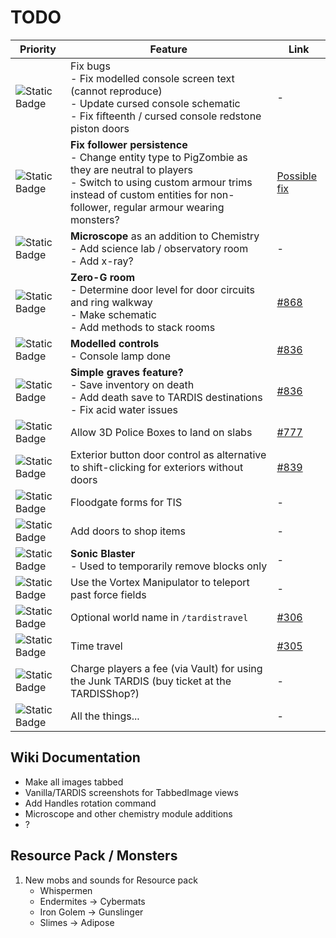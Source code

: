 # TODO

| Priority | Feature | Link |
| -------- | ------- | ---- |
| ![Static Badge](https://img.shields.io/badge/WIP-f90?style=flat-square) | Fix bugs<br>- Fix modelled console screen text (cannot reproduce)<br>- Update cursed console schematic<br>- Fix fifteenth / cursed console redstone piston doors | - |
| ![Static Badge](https://img.shields.io/badge/WIP-f90?style=flat-square) | **Fix follower persistence**<br>- Change entity type to PigZombie as they are neutral to players<br>- Switch to using custom armour trims instead of custom entities for non-follower, regular armour wearing monsters? | [Possible fix](https://github.com/EricLangezaal/PetDragon/blob/master/core/src/main/java/com/ericdebouwer/petdragon/listeners/EntitiesLoadListener.java) |
| ![Static Badge](https://img.shields.io/badge/WIP-f90?style=flat-square) | **Microscope** as an addition to Chemistry<br>- Add science lab / observatory room<br>- Add x-ray? | - |
| ![Static Badge](https://img.shields.io/badge/WIP-f90?style=flat-square) | **Zero-G room**<br>- Determine door level for door circuits and ring walkway<br>- Make schematic<br>- Add methods to stack rooms | [#868](https://github.com/eccentricdevotion/TARDIS/issues/868) |
| ![Static Badge](https://img.shields.io/badge/1-f00?style=flat-square) | **Modelled controls**<br>- Console lamp done | [#836](https://github.com/eccentricdevotion/TARDIS/issues/836) |
| ![Static Badge](https://img.shields.io/badge/1-f00?style=flat-square) | **Simple graves feature?**<br>- Save inventory on death<br>- Add death save to TARDIS destinations<br>- Fix acid water issues | [#836](https://github.com/eccentricdevotion/TARDIS/issues/836) |
| ![Static Badge](https://img.shields.io/badge/2-390?style=flat-square) | Allow 3D Police Boxes to land on slabs | [#777](https://github.com/eccentricdevotion/TARDIS/issues/777) |
| ![Static Badge](https://img.shields.io/badge/2-390?style=flat-square) | Exterior button door control as alternative to shift-clicking for exteriors without doors | [#839](https://github.com/eccentricdevotion/TARDIS/issues/839) |
| ![Static Badge](https://img.shields.io/badge/3-06f?style=flat-square) | Floodgate forms for TIS | - |
| ![Static Badge](https://img.shields.io/badge/3-06f?style=flat-square) | Add doors to shop items | - |
| ![Static Badge](https://img.shields.io/badge/3-06f?style=flat-square) | **Sonic Blaster**<br>- Used to temporarily remove blocks only | - |
| ![Static Badge](https://img.shields.io/badge/3-06f?style=flat-square) |  Use the Vortex Manipulator to teleport past force fields | - |
| ![Static Badge](https://img.shields.io/badge/3-06f?style=flat-square) | Optional world name in `/tardistravel` | [#306](https://github.com/eccentricdevotion/TARDIS/issues/306) |
| ![Static Badge](https://img.shields.io/badge/3-06f?style=flat-square) | Time travel | [#305](https://github.com/eccentricdevotion/TARDIS/issues/305) |
| ![Static Badge](https://img.shields.io/badge/3-06f?style=flat-square) | Charge players a fee (via Vault) for using the Junk TARDIS (buy ticket at the TARDISShop?) | - |
| ![Static Badge](https://img.shields.io/badge/3-06f?style=flat-square) | All the things... | - |

## Wiki Documentation

* Make all images tabbed
* Vanilla/TARDIS screenshots for TabbedImage views
* Add Handles rotation command
* Microscope and other chemistry module additions
* ?

## Resource Pack / Monsters

1. New mobs and sounds for Resource pack
    * Whispermen
    * Endermites -> Cybermats
    * Iron Golem -> Gunslinger
    * Slimes -> Adipose
